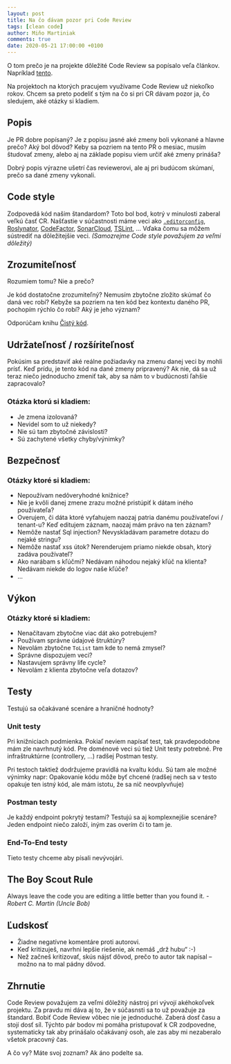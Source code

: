 ```yaml
---
layout: post
title: Na čo dávam pozor pri Code Review
tags: [clean code]
author: Miňo Martiniak
comments: true
date: 2020-05-21 17:00:00 +0100
---
```


O tom prečo je na projekte dôležité Code Review sa popísalo veľa článkov. Napríklad [tento](https://www.atlassian.com/agile/software-development/code-reviews).

Na projektoch na ktorých pracujem využívame Code Review už niekoľko rokov. Chcem sa preto podeliť s tým na čo si pri CR dávam pozor ja, čo sledujem, aké otázky si kladiem.

## Popis

Je PR dobre popísaný? Je z popisu jasné aké zmeny boli vykonané a hlavne prečo? Aký bol dôvod? Keby sa pozriem na tento PR o mesiac, musím študovať zmeny, alebo aj na základe popisu viem určiť aké zmeny prináša?

Dobrý popis výrazne ušetrí čas reviewerovi, ale aj pri budúcom skúmaní, prečo sa dané zmeny vykonali.

## Code style

Zodpovedá kód našim štandardom? Toto bol bod, kotrý v minulosti zaberal veľkú časť CR. Našťastie v súčastnosti máme veci ako [`.editorconfig`](https://docs.microsoft.com/en-us/visualstudio/ide/create-portable-custom-editor-options?view=vs-2019), [Roslynator](https://github.com/JosefPihrt/Roslynator), [CodeFactor](https://www.codefactor.io/), [SonarCloud](https://sonarcloud.io/), [TSLint](https://palantir.github.io/tslint/), ... Vďaka čomu sa môžem sústrediť na dôležitejšie veci. *(Samozrejme Code style považujem za veľmi dôležitý)*

## Zrozumiteľnosť

Rozumiem tomu? Nie a prečo?

Je kód dostatočne zrozumiteľný? Nemusím zbytočne zložito skúmať čo daná vec robí? Kebyže sa pozriem na ten kód bez kontextu daného PR, pochopím rýchlo čo robí? Aký je jeho význam?

Odporúčam knihu [Čistý kód](https://www.martinus.sk/?uItem=73286).

## Udržateľnosť / rozšíriteľnosť

Pokúsim sa predstaviť aké reálne požiadavky na zmenu danej veci by mohli prísť. Keď prídu, je tento kód na dané zmeny pripravený? Ak nie, dá sa už teraz niečo jednoducho zmeniť tak, aby sa nám to v budúcnosti ľahšie zapracovalo?

### Otázka ktorú si kladiem:

- Je zmena izolovaná?
- Nevidel som to už niekedy?
- Nie sú tam zbytočné závislosti?
- Sú zachytené všetky chyby/výnimky?

## Bezpečnosť

### Otázky ktoré si kladiem:

- Nepoužívam nedôveryhodné knižnice?
- Nie je kvôli danej zmene zrazu možné pristúpiť k dátam iného používateľa?
- Overujem, či dáta ktoré vyťahujem naozaj patria danému používateľovi / tenant-u? Keď editujem záznam, naozaj mám právo na ten záznam?
- Nemôže nastať Sql injection? Nevyskladávam parametre dotazu do nejaké stringu?
- Nemôže nastať xss útok? Nerenderujem priamo niekde obsah, ktorý zadáva používateľ?
- Ako narábam s kľúčmi? Nedávam náhodou nejaký kľúč na klienta? Nedávam niekde do logov naše kľúče?
- ...

## Výkon

### Otázky ktoré si kladiem:

- Nenačítavam zbytočne viac dát ako potrebujem?
- Používam správne údajové štruktúry?
- Nevolám zbytočne `ToList` tam kde to nemá zmysel?
- Správne dispozujem veci?
- Nastavujem správny life cycle?
- Nevolám z klienta zbytočne veľa dotazov?

## Testy

Testujú sa očakávané scenáre a hraničné hodnoty?

### Unit testy

Pri knižniciach podmienka. Pokiaľ neviem napísať test, tak pravdepodobne mám zle navrhnutý kód. Pre doménové veci sú tiež Unit testy potrebné. Pre infraštruktúrne (controllery, ...) radšej Postman testy.

Pri testoch taktiež dodržujeme pravidlá na kvaltu kódu. Sú tam ale možné výnimky napr: Opakovanie kódu môže byť chcené (radšej nech sa v testo opakuje ten istný kód, ale mám istotu, že sa nič neovplyvňuje)

### Postman testy

Je každý endpoint pokrytý testami?
Testujú sa aj komplexnejšie scenáre? Jeden endpoint niečo založí, iným zas overím či to tam je.

### End-To-End testy

Tieto testy chceme aby písali nevývojári.

## The Boy Scout Rule

Always leave the code you are editing a little better than you found it. *- Robert C. Martin (Uncle Bob)*

## Ľudskosť

- Žiadne negatívne komentáre proti autorovi.
- Keď kritizuješ, navrhni lepšie riešenie, ak nemáš „drž hubu“ :-)
- Než začneš kritizovať, skús nájsť dôvod, prečo to autor tak napísal – možno na to mal pádny dôvod.

## Zhrnutie

Code Review považujem za veľmi dôležitý nástroj pri vývojí akéhokoľvek projektu. Za pravdu mi dáva aj to, že v súčasnsti sa to už považuje za štandard. Bobiť Code Review vôbec nie je jednoduché. Zaberá dosť času a stojí dosť síl. Týchto pár bodov mi pomáha pristupovať k CR zodpovedne, systematicky tak aby prinášalo očakávaný osoh, ale zas aby mi nezaberalo všetok pracovný čas.

A čo vy? Máte svoj zoznam? Ak áno podelte sa.
